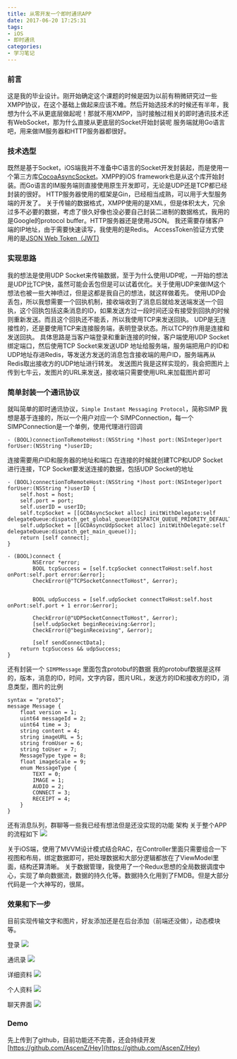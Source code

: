 ```yaml
---
title: 从零开发一个即时通讯APP
date: 2017-06-20 17:25:31
tags:
- iOS
- 即时通讯
categories:
- 学习笔记
---
```



### 前言

这是我的毕业设计。刚开始确定这个课题的时候是因为以前有稍微研究过一些XMPP协议，在这个基础上做起来应该不难。然后开始选技术的时候还有半年，我想为什么不从更底层做起呢！那就不用XMPP，当时接触过相关的即时通讯技术还有WebSocket，那为什么直接从更底层的Socket开始封装呢
服务端就用Go语言吧，用来做IM服务器和HTTP服务器都很好。

<!-- more -->

### 技术选型

既然是基于Socket，iOS端我并不准备中C语言的Socket开发封装起，而是使用一个第三方库[CocoaAsyncSocket](https://github.com/robbiehanson/CocoaAsyncSocket)。XMPP的iOS framework也是从这个库开始封装。而Go语言的IM服务端则直接使用原生开发即可，无论是UDP还是TCP都已经封装的很好。
HTTP服务器使用的框架是Gin，已经相当成熟，可以用于大型服务端的开发了。
关于传输的数据格式，XMPP使用的是XML，但是体积太大，冗余过多不必要的数据，考虑了很久好像也没必要自己封装二进制的数据格式，我用的是Google的protocol buffer。HTTP服务器还是使用JSON。
我还需要存储客户端的IP地址，由于需要快速读写，我使用的是Redis。
AccessToken验证方式使用的是[JSON Web Token（JWT)](https://jwt.io/)

### 实现思路

我的想法是使用UDP Socket来传输数据，至于为什么使用UDP呢，一开始的想法是UDP比TCP快，虽然可能会丢包但是可以试着优化。关于使用UDP来做IM这个想法也被一些大神喷过，但是这都是我自己的想法，就这样做着先。
使用UDP会丢包，所以我想需要一个回执机制，接收端收到了消息后就给发送端发送一个回执，这个回执包括这条消息的ID，如果发送方过一段时间还没有接受到回执的时候则重新发送。而且这个回执还不能丢，所以我使用TCP来发送回执。
UDP是无连接性的，还是要使用TCP来连接服务端，表明登录状态。所以TCP的作用是连接和发送回执。
具体思路是当客户端登录和重新连接的时候，客户端使用UDP Socket绑定端口，然后使用TCP Socket来发送UDP 地址给服务端，服务端把用户的ID和UDP地址存进Redis，等发送方发送的消息包含接收端的用户ID，服务端再从Redis取出接收方的UDP地址进行转发。
发送图片我是这样实现的，我会把图片上传到七牛云，发图片的URL来发送，接收端只需要使用URL来加载图片即可

### 简单封装一个通讯协议

就叫简单的即时通讯协议，`Simple Instant Messaging Protocol`，简称SIMP
我想是基于连接的，所以一个用户对应一个 SIMPConnection，每一个SIMPConnection是一个单例，使用代理进行回调

```
- (BOOL)connectionToRemoteHost:(NSString *)host port:(NSInteger)port forUser:(NSString *)userID;
```

连接需要用户ID和服务器的地址和端口
在连接的时候就创建TCP和UDP Socket 进行连接，TCP Socket要发送连接的数据，包括UDP Socket的地址
```
- (BOOL)connectionToRemoteHost:(NSString *)host port:(NSInteger)port forUser:(NSString *)userID {
    self.host = host;
    self.port = port;
    self.userID = userID;
    self.tcpSocket = [[GCDAsyncSocket alloc] initWithDelegate:self delegateQueue:dispatch_get_global_queue(DISPATCH_QUEUE_PRIORITY_DEFAULT,0)];
    self.udpSocket = [[GCDAsyncUdpSocket alloc] initWithDelegate:self delegateQueue:dispatch_get_main_queue()];
    return [self connect];
}

- (BOOL)connect {
        NSError *error;
        BOOL tcpSuccess = [self.tcpSocket connectToHost:self.host onPort:self.port error:&error];
        CheckError(@"TCPSocketConnectToHost", &error);
        
        
        BOOL udpSuccess = [self.udpSocket connectToHost:self.host onPort:self.port + 1 error:&error];
        
        CheckError(@"UDPSocketConnectToHost", &error);
        [self.udpSocket beginReceiving:&error];
        CheckError(@"beginReceiving", &error);
        
        [self sendConnectData];
    return tcpSuccess && udpSuccess;
}
```

还有封装一个 `SIMPMessage` 里面包含protobuf的数据
我的protobuf数据是这样的，版本，消息的ID，时间，文字内容，图片URL，发送方的ID和接收方的ID，消息类型，图片的比例

```
syntax = "proto3";
message Message {
    float version = 1;
    uint64 messageId = 2;
	uint64 time = 3;
	string content = 4;
	string imageURL = 5;
	string fromUser = 6;
	string toUser = 7;
	MessageType type = 8;
	float imageScale = 9;
	enum MessageType {
    	TEXT = 0;
    	IMAGE = 1;
    	AUDIO = 2;
    	CONNECT = 3;
    	RECEIPT = 4;
    }
}
```
还有消息队列，群聊等一些我已经有想法但是还没实现的功能
架构
关于整个APP的流程如下
![](http://7xsnb0.com1.z0.glb.clouddn.com/2017-06-23-072550.jpg)

关于iOS端，使用了MVVM设计模式结合RAC，在Controller里面只需要组合一下视图和布局，绑定数据即可，把处理数据和大部分逻辑都放在了ViewModel里面，结构还算清晰。
关于数据管理，我使用了一个Redux思想的全局数据调度中心，实现了单向数据流，数据的持久化等。数据持久化用到了FMDB。但是大部分代码是一个大神写的，很屌。

### 效果和下一步
目前实现传输文字和图片，好友添加还是在后台添加（前端还没做），动态模块等。

登录
![](http://7xsnb0.com1.z0.glb.clouddn.com/2017-06-23-073418.jpg)

通讯录
![](http://7xsnb0.com1.z0.glb.clouddn.com/2017-06-23-073437.jpg)

详细资料
![](http://7xsnb0.com1.z0.glb.clouddn.com/2017-06-23-073506.jpg)

个人资料
![](http://7xsnb0.com1.z0.glb.clouddn.com/2017-06-23-073521.jpg)

聊天界面
![](http://7xsnb0.com1.z0.glb.clouddn.com/2017-06-23-073758.jpg)

### Demo
先上传到了github，目前功能还不完善，还会持续开发
[https://github.com/AscenZ/Hey](https://github.com/AscenZ/Hey)



